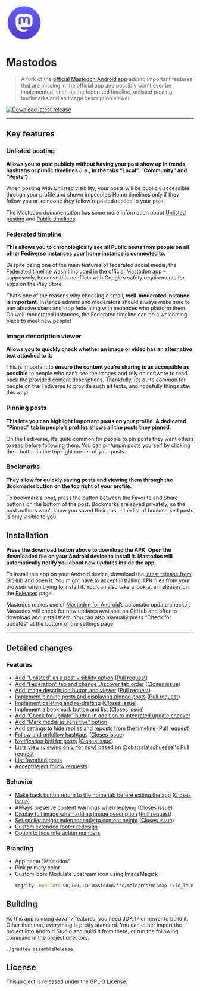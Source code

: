 ![Pink version of the Mastodon for Android launcher icon](mastodon/src/main/res/mipmap-xhdpi/ic_launcher_round.png)

# Mastodos

> A fork of the [official Mastodon Android app](https://github.com/mastodon/mastodon-android) adding important features that are missing in the official app and possibly won’t ever be implemented, such as the federated timeline, unlisted posting, bookmarks and an image description viewer.

[![Download latest release](https://img.shields.io/badge/dynamic/json?color=d92aad&label=download%20apk&query=%24.tag_name&url=https%3A%2F%2Fapi.github.com%2Frepos%2Fsk22%2Fmastodon-android-fork%2Freleases%2Flatest&style=for-the-badge)](https://github.com/sk22/mastodos/releases/latest/download/mastodos.apk)

---

## Key features

### **Unlisted posting**

**Allows you to post publicly without having your post show up in trends, hashtags or public timelines (i.e., in the tabs “Local”, “Community” and “Posts”).**

When posting with Unlisted visibility, your posts will be publicly accessible through your profile and shown in people’s Home timelines only if they follow you or someone they follow reposted/replied to your post.
  
The Mastodon documentation has some more information about [Unlisted posting](https://docs.joinmastodon.org/user/posting/#unlisted) and [Public timelines](https://docs.joinmastodon.org/user/network/#timelines).

### **Federated timeline**

**This allows you to chronologically see all Public posts from people on all other Fediverse instances your home instance is connected to.**

Despite being one of the main features of federated social media, the Federated timeline wasn’t included in the official Mastodon app – supposedly, because this conflicts with Google’s safety requirements for apps on the Play Store.
  
That’s one of the reasons why choosing a small, **well-moderated instance is important**. Instance admins and moderators should always make sure to ban abusive users and stop federating with instances who platform them. On well-moderated instances, the Federated timeline can be a welcoming place to meet new people!

### **Image description viewer**

**Allows you to quickly check whether an image or video has an alternative text attached to it.**

This is important to **ensure the content you’re sharing is as accessible as possible** to people who can’t see the images and rely on software to read back the provided content descriptions. Thankfully, it’s quite common for people on the Fediverse to provide such alt texts, and hopefully things stay this way!

### **Pinning posts**

**This lets you can highlight important posts on your profile. A dedicated “Pinned” tab in people’s profiles shows all the posts they pinned.**

On the Fediverse, it’s quite common for people to pin posts they want others to read before following them. You can pin/unpin posts yourself by clicking the `⋯` button in the top right corner of your posts.

### **Bookmarks**

**They allow for quickly saving posts and viewing them through the Bookmarks button on the top right of your profile.**

To bookmark a post, press the button between the Favorite and Share buttons on the bottom of the post. Bookmarks are saved privately, so the post authors won’t know you saved their post – the list of bookmarked posts is only visible to you.

## Installation

**Press the download button above to download the APK. Open the downloaded file on your Android device to install it. Mastodos will automatically notify you about new updates inside the app.**

To install this app on your Android device, download the [latest release from GitHub](https://github.com/sk22/mastodos/releases/latest/download/mastodos.apk) and open it. You might have to accept installing APK files from your browser when trying to install it. You can also take a look at all releases on the [Releases](https://github.com/sk22/mastodos/releases) page.

Mastodos makes use of [Mastodon for Android](https://github.com/mastodon/mastodon-android)’s automatic update checker. Mastodos will check for new updates available on GitHub and offer to download and install them. You can also manually press “Check for updates” at the bottom of the settings page!

---

## Detailed changes

### Features

* [Add “Unlisted” as a post visibility option](https://github.com/sk22/mastodos/commits/feature/enable-unlisted)
  ([Pull request](https://github.com/mastodon/mastodon-android/pull/103))
* [Add “Federation” tab and change Discover tab order](https://github.com/sk22/mastodos/commits/feature/add-federated-timeline) ([Closes issue](https://github.com/mastodon/mastodon-android/issues/8))
* [Add image description button and viewer](https://github.com/sk22/mastodos/commits/feature/display-alt-text) ([Pull request](https://github.com/mastodon/mastodon-android/pull/129))
* [Implement pinning posts and displaying pinned posts](https://github.com/sk22/mastodos/commits/feature/pin-posts) ([Pull request](https://github.com/mastodon/mastodon-android/pull/140))
* [Implement deleting and re-drafting](https://github.com/sk22/mastodos/commits/feature/delete-redraft) ([Closes issue](https://github.com/mastodon/mastodon-android/issues/21))
* [Implement a bookmark button and list](https://github.com/sk22/mastodos/commits/feature/bookmarks) ([Closes issue](https://github.com/mastodon/mastodon-android/issues/22))
* [Add “Check for update” button in addition to integrated update checker](https://github.com/sk22/mastodos/commits/feature/check-for-update-button)
* [Add “Mark media as sensitive” option](https://github.com/sk22/mastodos/commits/feature/mark-media-as-sensitive)
* [Add settings to hide replies and reposts from the timeline](https://github.com/sk22/mastodos/commits/feature/filter-home-timeline) ([Pull request](https://github.com/mastodon/mastodon-android/pull/317))
* [Follow and unfollow hashtags](https://github.com/sk22/mastodos/commit/7d38f031f197aa6cefaf53e39d929538689c1e4e) ([Closes issue](https://github.com/mastodon/mastodon-android/issues/233))
* [Notification bell for posts](https://github.com/sk22/mastodos/commit/b166ca705eb9169025ef32bbe6315b42491b57ea) ([Closes issue](https://github.com/mastodon/mastodon-android/issues/81))
* [Lists view (viewing only, for now)](https://github.com/sk22/mastodos/commits/list-timeline-views) based on [@obstsalatschuessel](https://github.com/obstsalatschuessel)'s [Pull request](https://github.com/mastodon/mastodon-android/pull/286)
* [List favorited posts](https://github.com/sk22/mastodos/commits/feature/favs-list)
* [Accept/reject follow requests](https://github.com/sk22/mastodos/commits/feature/follow-requests)

### Behavior

* [Make back button return to the home tab before exiting the app](https://github.com/sk22/mastodos/commits/feature/back-returns-home) ([Closes issue](https://github.com/mastodon/mastodon-android/issues/118))
* [Always preserve content warnings when replying](https://github.com/sk22/mastodos/commits/feature/always-preserve-cw) ([Closes issue](https://github.com/mastodon/mastodon-android/issues/113))
* [Display full image when adding image description](https://github.com/sk22/mastodos/commits/feature/compose-image-description-full-image) ([Pull request](https://github.com/mastodon/mastodon-android/pull/182))
* [Set spoiler height independently to content height](https://github.com/sk22/mastodos/commits/spoiler-height-independent) ([Closes issue](https://github.com/mastodon/mastodon-android/issues/166))
* [Custom extended footer redesign](https://github.com/sk22/mastodos/commits/compact-extended-footer)
* [Option to hide interaction numbers](https://github.com/sk22/mastodos/commits/settings/hide-interaction-numbers)

### Branding

* App name “Mastodos”
* Pink primary color
* Custom icon: Modulate upstream icon using ImageMagick
  ```bash
  mogrify -modulate 90,100,140 mastodon/src/main/res/mipmap-*/ic_launcher*.png
  ```

## Building

As this app is using Java 17 features, you need JDK 17 or newer to build it. Other than that, everything is pretty standard. You can either import the project into Android Studio and build it from there, or run the following command in the project directory:

```
./gradlew assembleRelease
```

## License

This project is released under the [GPL-3 License](./LICENSE).
